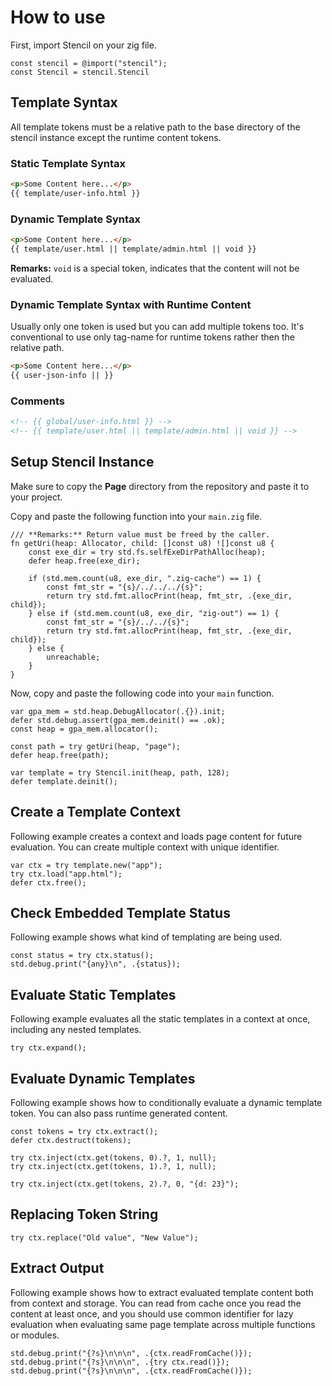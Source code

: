 # How to use

First, import Stencil on your zig file.

```zig
const stencil = @import("stencil");
const Stencil = stencil.Stencil
```

## Template Syntax

All template tokens must be a relative path to the base directory of the stencil instance except the runtime content tokens.

### Static Template Syntax

```html
<p>Some Content here...</p>
{{ template/user-info.html }}
```

### Dynamic Template Syntax

```html
<p>Some Content here...</p>
{{ template/user.html || template/admin.html || void }}
```

**Remarks:** `void` is a special token, indicates that the content will not be evaluated.

### Dynamic Template Syntax with Runtime Content

Usually only one token is used but you can add multiple tokens too. It's conventional to use only tag-name for runtime tokens rather then the relative path.

```html
<p>Some Content here...</p>
{{ user-json-info || }}
```

### Comments

```html
<!-- {{ global/user-info.html }} -->
<!-- {{ template/user.html || template/admin.html || void }} -->
```

## Setup Stencil Instance

Make sure to copy the **Page** directory from the repository and paste it to your project.

Copy and paste the following function into your `main.zig` file.

```zig
/// **Remarks:** Return value must be freed by the caller.
fn getUri(heap: Allocator, child: []const u8) ![]const u8 {
    const exe_dir = try std.fs.selfExeDirPathAlloc(heap);
    defer heap.free(exe_dir);

    if (std.mem.count(u8, exe_dir, ".zig-cache") == 1) {
        const fmt_str = "{s}/../../../{s}";
        return try std.fmt.allocPrint(heap, fmt_str, .{exe_dir, child});
    } else if (std.mem.count(u8, exe_dir, "zig-out") == 1) {
        const fmt_str = "{s}/../../{s}";
        return try std.fmt.allocPrint(heap, fmt_str, .{exe_dir, child});
    } else {
        unreachable;
    }
}
```

Now, copy and paste the following code into your `main` function.

```zig
var gpa_mem = std.heap.DebugAllocator(.{}).init;
defer std.debug.assert(gpa_mem.deinit() == .ok);
const heap = gpa_mem.allocator();

const path = try getUri(heap, "page");
defer heap.free(path);

var template = try Stencil.init(heap, path, 128);
defer template.deinit();
```

## Create a Template Context

Following example creates a context and loads page content for future evaluation. You can create multiple context with unique identifier.

```zig
var ctx = try template.new("app");
try ctx.load("app.html");
defer ctx.free();
```

## Check Embedded Template Status

Following example shows what kind of templating are being used.

```zig
const status = try ctx.status();
std.debug.print("{any}\n", .{status});
```

## Evaluate Static Templates

Following example evaluates all the static templates in a context at once, including any nested templates.

```zig
try ctx.expand();
```

## Evaluate Dynamic Templates

Following example shows how to conditionally evaluate a dynamic template token. You can also pass runtime generated content.

```zig
const tokens = try ctx.extract();
defer ctx.destruct(tokens);

try ctx.inject(ctx.get(tokens, 0).?, 1, null);
try ctx.inject(ctx.get(tokens, 1).?, 1, null);

try ctx.inject(ctx.get(tokens, 2).?, 0, "{d: 23}");
```

## Replacing Token String

```zig
try ctx.replace("Old value", "New Value");
```

## Extract Output

Following example shows how to extract evaluated template content both from context and storage. You can read from cache once you read the content at least once, and you should use common identifier for lazy evaluation when evaluating same page template across multiple functions or modules.

```zig
std.debug.print("{?s}\n\n\n", .{ctx.readFromCache()});
std.debug.print("{?s}\n\n\n", .{try ctx.read()});
std.debug.print("{?s}\n\n\n", .{ctx.readFromCache()});
```
